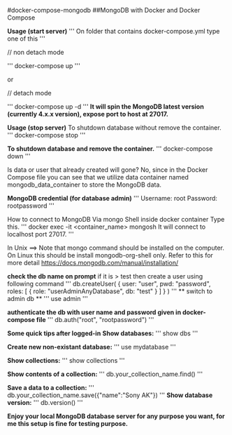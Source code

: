 #docker-compose-mongodb
##MongoDB with Docker and Docker Compose

**Usage (start server)**
'''
On folder that contains docker-compose.yml type one of this
'''

// non detach mode

'''
docker-compose up
'''

or

// detach mode

'''
docker-compose up -d
'''
**It will spin the MongoDB latest version (currently 4.x.x version), expose port to host at 27017.**

**Usage (stop server)**
To shutdown database without remove the container.
'''
docker-compose stop
'''

**To shutdown database and remove the container.**
'''
docker-compose down
'''

Is data or user that already created will gone? No, since in the Docker Compose file you can see that we utilize data container named mongodb_data_container to store the MongoDB data.

**MongoDB credential (for database admin)**
'''
Username: root
Password: rootpassword
'''


How to connect to MongoDB
Via mongo Shell inside docker container
Type this.
'''
docker exec -it <container_name> mongosh
It will connect to localhost port 27017.
'''

In Unix ==> Note that mongo command should be installed on the computer. On Linux this should be install mongodb-org-shell only. Refer to this for more detail https://docs.mongodb.com/manual/installation/

**check the db name on prompt**
if it is > test then create a user using following command
'''
db.createUser(
  {
    user: "user",
    pwd: "password",
    roles: [ { role: "userAdminAnyDatabase", db: "test" } ]
  }
)
'''
** switch to admin db **
'''
use admin
'''

**authenticate the db with user name and password given in docker-compose file**
'''
db.auth("root", "rootpassword")
'''

**Some quick tips after logged-in**
**Show databases:**
'''
show dbs
'''

**Create new non-existant database:**
'''
use mydatabase
'''

**Show collections:**
'''
show collections
'''

**Show contents of a collection:**
'''
db.your_collection_name.find()
'''

**Save a data to a collection:**
'''
db.your_collection_name.save({"name":"Sony AK"})
'''
**Show database version:**
'''
db.version()
'''

**Enjoy your local MongoDB database server for any purpose you want, for me this setup is fine for testing purpose.**